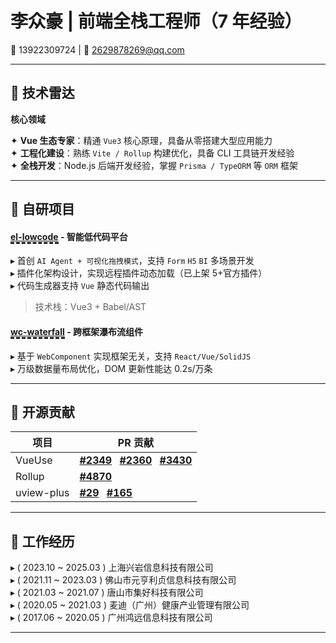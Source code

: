 # 李众豪 | 前端全栈工程师（7 年经验）

📱 13922309724 | 📧 2629878269@qq.com
<!-- 🔗 [GitHub](https://github.com/yourprofile) | [技术博客](https://segmentfault.com/u/yourname) -->

---

## 🔧 技术雷达

**核心领域**

✦ ​**Vue 生态专家**：精通 `Vue3` 核心原理，具备从零搭建大型应用能力  
✦ ​**工程化建设**：熟练 `Vite / Rollup` 构建优化，具备 CLI 工具链开发经验  
✦ ​**全栈开发**：Node.js 后端开发经验，掌握 `Prisma / TypeORM` 等 `ORM` 框架

---

## 🚀 自研项目

#### [el-lowcode](https://yourgitee.link) - 智能低代码平台

- 首创 `AI Agent + 可视化拖拽模式`，支持 `Form` `H5` `BI` 多场景开发
- 插件化架构设计，实现远程插件动态加载（已上架 5+官方插件）
- 代码生成器支持 `Vue` 静态代码输出

> 技术栈：Vue3 + Babel/AST
<!-- >&nbsp;&nbsp;&nbsp;&nbsp;<span small>技术栈：Vue3 + Babel/AST</span> -->

#### [wc-waterfall](https://npmjs.com/package/wc-waterfall) - 跨框架瀑布流组件

- 基于 `WebComponent` 实现框架无关，支持 `React/Vue/SolidJS`
- 万级数据量布局优化，DOM 更新性能达 0.2s/万条

<!-- #### [x-ui-vue3](https://yourgitee.link) - Win10 风格组件库

- 从 0 到 1 构建包含 30+组件的完整生态，Form/Table 组件被 8+企业采用
- 深度 TypeScript 支持，API 类型覆盖率 100%
- 动态主题系统支持亮暗模式无缝切换 -->

---

## 🚀 开源贡献

| 项目       | PR 贡献                                                                                                                                                                             |
| ---------- | ----------------------------------------------------------------------------------------------------------------------------------------------------------------------------------- |
| VueUse     | [**#2349**](https://github.com/vueuse/vueuse/pull/2349) &ensp;[**#2360**](https://github.com/vueuse/vueuse/pull/2360) &ensp;[**#3430**](https://github.com/vueuse/vueuse/pull/3430) |
| Rollup     | [**#4870**](https://github.com/rollup/rollup/pull/4870)                                                                                                                             |
| uview-plus | [**#29**](https://github.com/ijry/uview-plus/pull/29) &ensp;[**#165**](https://github.com/ijry/uview-plus/pull/165)                                                                 |

---

## 💼 工作经历

- ( 2023.10 ~ 2025.03 ) 上海兴岩信息科技有限公司
- ( 2021.11 ~ 2023.03 ) 佛山市元亨利贞信息科技有限公司
- ( 2021.03 ~ 2021.07 ) 唐山市集好科技有限公司
- ( 2020.05 ~ 2021.03 ) 麦迪（广州）健康产业管理有限公司
- ( 2017.06 ~ 2020.05 ) 广州鸿远信息科技有限公司

---

<style>
ul {
  list-style-type: '▸ ';
  padding: 0 !important;
  list-style-position: inside;
}

h4 a {
  border-bottom: dashed;
}

[small] {
  display: inline-block;
  font-size: 20px;
  line-height: 12px;
  transform: scale(.5);
  transform-origin: left;
}
</style>
